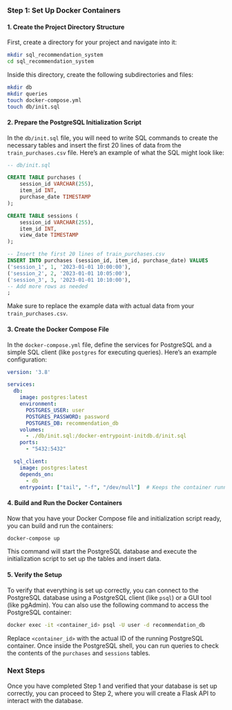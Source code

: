 ### Step 1: Set Up Docker Containers

#### 1. Create the Project Directory Structure

First, create a directory for your project and navigate into it:

```bash
mkdir sql_recommendation_system
cd sql_recommendation_system
```

Inside this directory, create the following subdirectories and files:

```bash
mkdir db
mkdir queries
touch docker-compose.yml
touch db/init.sql
```

#### 2. Prepare the PostgreSQL Initialization Script

In the `db/init.sql` file, you will need to write SQL commands to create the necessary tables and insert the first 20 lines of data from the `train_purchases.csv` file. Here’s an example of what the SQL might look like:

```sql
-- db/init.sql

CREATE TABLE purchases (
    session_id VARCHAR(255),
    item_id INT,
    purchase_date TIMESTAMP
);

CREATE TABLE sessions (
    session_id VARCHAR(255),
    item_id INT,
    view_date TIMESTAMP
);

-- Insert the first 20 lines of train_purchases.csv
INSERT INTO purchases (session_id, item_id, purchase_date) VALUES
('session_1', 1, '2023-01-01 10:00:00'),
('session_2', 2, '2023-01-01 10:05:00'),
('session_3', 3, '2023-01-01 10:10:00'),
-- Add more rows as needed
;
```

Make sure to replace the example data with actual data from your `train_purchases.csv`.

#### 3. Create the Docker Compose File

In the `docker-compose.yml` file, define the services for PostgreSQL and a simple SQL client (like `postgres` for executing queries). Here’s an example configuration:

```yaml
version: '3.8'

services:
  db:
    image: postgres:latest
    environment:
      POSTGRES_USER: user
      POSTGRES_PASSWORD: password
      POSTGRES_DB: recommendation_db
    volumes:
      - ./db/init.sql:/docker-entrypoint-initdb.d/init.sql
    ports:
      - "5432:5432"

  sql_client:
    image: postgres:latest
    depends_on:
      - db
    entrypoint: ["tail", "-f", "/dev/null"]  # Keeps the container running
```

#### 4. Build and Run the Docker Containers

Now that you have your Docker Compose file and initialization script ready, you can build and run the containers:

```bash
docker-compose up
```

This command will start the PostgreSQL database and execute the initialization script to set up the tables and insert data.

#### 5. Verify the Setup

To verify that everything is set up correctly, you can connect to the PostgreSQL database using a PostgreSQL client (like `psql`) or a GUI tool (like pgAdmin). You can also use the following command to access the PostgreSQL container:

```bash
docker exec -it <container_id> psql -U user -d recommendation_db
```

Replace `<container_id>` with the actual ID of the running PostgreSQL container. Once inside the PostgreSQL shell, you can run queries to check the contents of the `purchases` and `sessions` tables.

### Next Steps

Once you have completed Step 1 and verified that your database is set up correctly, you can proceed to Step 2, where you will create a Flask API to interact with the database.